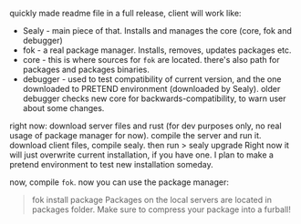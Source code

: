 quickly made readme file
in a full release, client will work like:
* Sealy - main piece of that. Installs and manages the core (core, fok and debugger)
* fok - a real package manager. Installs, removes, updates packages etc.
* core - this is where sources for `fok` are located. there's also path for packages and packages binaries.
* debugger - used to test compatibility of current version, and the one downloaded to PRETEND environment (downloaded by Sealy). older debugger checks new core for backwards-compatibility, to warn user about some changes.



right now:
download server files and rust (for dev purposes only, no real usage of package manager for now).
compile the server and run it.
download client files, compile sealy. then run > sealy upgrade
Right now it will just overwrite current installation, if you have one. I plan to make a pretend environment to test new installation someday.

now, compile `fok`. now you can use the package manager:
> fok install package
Packages on the local servers are located in packages folder. Make sure to compress your package into a furball!